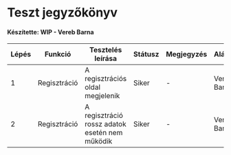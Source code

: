 # Teszt jegyzőkönyv
#### Készítette: WIP - Vereb Barna

Lépés | Funkció | Tesztelés leírása | Státusz | Megjegyzés | Aláírás | Időpont
--- | --- | --- | --- | --- | --- | --- 
1 | Regisztráció | A regisztrációs oldal megjelenik | Siker | - | Vereb Barna | 2021.12.14
2 | Regisztráció | A regisztráció rossz adatok esetén nem működik | Siker | - | Vereb Barna | 2021.12.14

